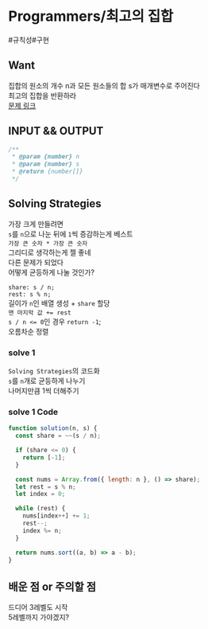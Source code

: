 # Programmers/최고의 집합

#규칙성#구현

## Want

집합의 원소의 개수 n과 모든 원소들의 합 s가 매개변수로 주어진다  
최고의 집합을 반환하라  
[문제 링크](https://school.programmers.co.kr/learn/courses/30/lessons/12938)

## INPUT && OUTPUT

```js
/**
 * @param {number} n
 * @param {number} s
 * @return {number[]}
 */
```

## Solving Strategies

가장 크게 만들려면  
`s`를 `n`으로 나눈 뒤에 `1`씩 증감하는게 베스트  
`가장 큰 숫자 * 가장 큰 숫자`  
그리디로 생각하는게 젤 좋네  
다른 문제가 되었다  
어떻게 균등하게 나눌 것인가?

`share: s / n;`  
`rest: s % n;`  
길이가 `n`인 배열 생성 + `share` 할당  
`맨 마지막 값 += rest`  
`s / n <= 0`인 경우 `return -1`;  
오름차순 정렬

### solve 1

`Solving Strategies`의 코드화  
`s`를 `n`개로 균등하게 나누기  
나머지만큼 1씩 더해주기

### solve 1 Code

```js
function solution(n, s) {
  const share = ~~(s / n);

  if (share <= 0) {
    return [-1];
  }

  const nums = Array.from({ length: n }, () => share);
  let rest = s % n;
  let index = 0;

  while (rest) {
    nums[index++] += 1;
    rest--;
    index %= n;
  }

  return nums.sort((a, b) => a - b);
}
```

## 배운 점 or 주의할 점

드디어 3레벨도 시작  
5레벨까지 가야겠지?
